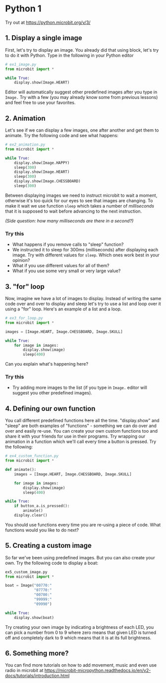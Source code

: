 # Python 1
Try out at https://python.microbit.org/v/3/

## 1. Display a single image

First, let's try to display an image. You already did that using block, let's try to do it with Python. Type in the following in your Python editor
```py
# ex1_image.py
from microbit import *

while True:
    display.show(Image.HEART)
```

Editor will automatically suggest other predefined images after you type in `Image.` Try with a few (you may already know some from previous lessons) and feel free to use your favorites.


## 2. Animation

Let's see if we can display a few images, one after another and get them to animate. Try the following code and see what happens:

```py
# ex2_animation.py
from microbit import *

while True:
    display.show(Image.HAPPY)
    sleep(300)
    display.show(Image.HEART)
    sleep(300)
    display.show(Image.CHESSBOARD)
    sleep(300)
```

Between displaying images we need to instruct microbit to wait a moment, otherwise it's too quick for our eyes to see that images are changing. To make it wait we use function `sleep` which takes a number of _milliseconds_ that it is supposed to wait before advancing to the next instruction.

_(Side question: how many milliseconds are there in a second?)_

### Try this

* What happens if you remove calls to "sleep" function? 
* We instructed it to sleep for 300ms (milliseconds) after displaying each image. Try with different values for `sleep`. Which ones work best in your opinion?
* What if you use different values for all of them?
* What if you use some very small or very large value?

## 3. "for" loop

Now, imagine we have a lot of images to display. Instead of writing the same code over and over to display and sleep let's try to use a list and loop over it using a "for" loop. Here's an example of a list and a loop.

```py
# ex3_for_loop.py 
from microbit import *

images = [Image.HEART, Image.CHESSBOARD, Image.SKULL]

while True:
    for image in images:
        display.show(image)
        sleep(400)
```

Can you explain what's happening here?

### Try this

* Try adding more images to the list (if you type in `Image.` editor will suggest you other predefined images).


## 4. Defining our own function

You call different predefined functions here all the time. "display.show" and "sleep" are both examples of "functions" - something we can do over and over and easily re-use. You can create your own custom functions too and share it with your friends for use in their programs. Try wrapping our animation in a function which we'll call every time a button is pressed. Try the following:

```py
# ex4_custom_function.py 
from microbit import *

def animate():
    images = [Image.HEART, Image.CHESSBOARD, Image.SKULL]

    for image in images:
        display.show(image)
        sleep(400)

while True:
    if button_a.is_pressed():
        animate()
    display.clear()
```

You should use functions every time you are re-using a piece of code. What functions would you like to do next?

## 5. Creating a custom image

So far we've been using predefined images. But you can also create your own. Try the following code to display a boat: 
```py
ex5_custom_image.py 
from microbit import *

boat = Image("00770:"
             "07770:"
             "00700:"
             "99999:"
             "09990")

while True:
    display.show(boat)
```



Try creating your own image by indicating a brightness of each LED, you can pick a number from 0 to 9 where zero means that given LED is turned off and completely dark to 9 which means that it is at its full brightness.



## 6. Something more?
You can find more tutorials on how to add movement, music and even use radio in microbit at
https://microbit-micropython.readthedocs.io/en/v2-docs/tutorials/introduction.html

